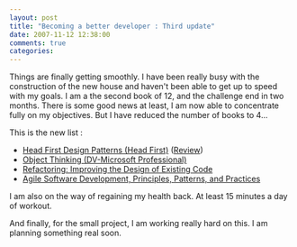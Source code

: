```yaml
---
layout: post
title: "Becoming a better developer : Third update"
date: 2007-11-12 12:38:00
comments: true
categories: 
---
```


<p>Things are finally getting smoothly. I have been really busy with the construction of the new house and haven't been able to get up to speed with my goals. I am a the second book of 12, and the challenge end in two months. There is some good news at least, I am now able to concentrate fully on my objectives. But I have reduced the number of books to 4...</p>

<p>This is the new list :</p>
<ul>
	<li><a href="http://www.amazon.com/gp/product/0596007124?ie=UTF8&amp;tag=sebastlachan-20&amp;linkCode=as2&amp;camp=1789&amp;creative=9325&amp;creativeASIN=0596007124">Head First Design Patterns (Head First)</a> (<a href="http://sebastienlachance.com/2007/10/23/book-review-head-first-design-patterns/">Review</a>)</li>
	<li><a href="http://www.amazon.com/gp/product/0735619654?ie=UTF8&amp;tag=sebastlachan-20&amp;linkCode=as2&amp;camp=1789&amp;creative=9325&amp;creativeASIN=0735619654">Object Thinking (DV-Microsoft Professional)</a></li>
	<li><a href="http://www.amazon.com/gp/product/0201485672?ie=UTF8&amp;tag=sebastlachan-20&amp;linkCode=as2&amp;camp=1789&amp;creative=9325&amp;creativeASIN=0201485672">Refactoring: Improving the Design of Existing Code</a></li>
	<li><a href="http://www.amazon.com/gp/product/0135974445?ie=UTF8&amp;tag=sebastlachan-20&amp;linkCode=as2&amp;camp=1789&amp;creative=9325&amp;creativeASIN=0135974445">Agile Software Development, Principles, Patterns, and Practices</a></li>
</ul>
<p>
I am also on the way of regaining my health back. At least 15 minutes a day of workout.
</p>

<p>
And finally, for the small project, I am working really hard on this. I am planning something real soon.
</p>
